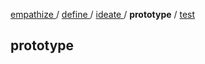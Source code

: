 [ empathize ](empathize.md) / [ define ](define.md) / [ ideate ](ideate.md) / **prototype** / [ test ](test.md)

## prototype